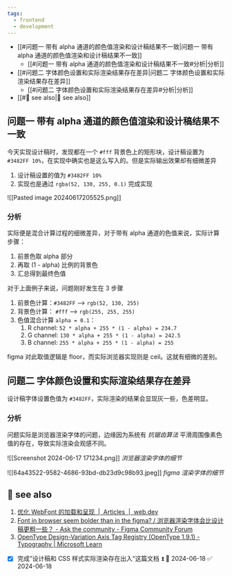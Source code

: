 ```yaml
---
tags:
  - frontend
  - development
---
```

- [[#问题一 带有 alpha 通道的颜色值渲染和设计稿结果不一致|问题一 带有 alpha 通道的颜色值渲染和设计稿结果不一致]]
	- [[#问题一 带有 alpha 通道的颜色值渲染和设计稿结果不一致#分析|分析]]
- [[#问题二 字体颜色设置和实际渲染结果存在差异|问题二 字体颜色设置和实际渲染结果存在差异]]
	- [[#问题二 字体颜色设置和实际渲染结果存在差异#分析|分析]]
- [[#🤔 see also|🤔 see also]]

## 问题一 带有 alpha 通道的颜色值渲染和设计稿结果不一致

今天实现设计稿时，发现都在一个 `#fff`  背景色上的矩形块，设计稿设置为  `#3482FF 10%`，在实现中确实也是这么写入的。但是实际输出效果却有细微差异

1. 设计稿设置的值为 `#3482FF 10%` 
2. 实现也是通过 `rgba(52, 130, 255, 0.1)` 完成实现

![[Pasted image 20240617205525.png]]

### 分析

实际便是混合计算过程的细微差异，对于带有 alpha 通道的色值来说，实际计算步骤：

1. 前景色取 alpha 部分
2. 再取 (1 - alpha) 比例的背景色
3. 汇总得到最终色值

对于上面例子来说，问题刚好发生在 3 步骤

1. 前景色计算：`#3482FF` --> `rgb(52, 130, 255)`
2. 背景色计算： `#fff` --> `rgb(255, 255, 255)`
3. 色值混合计算 `alpha = 0.1`：
	1. R channel: `52 * alpha + 255 * (1 - alpha) = 234.7`
	2. G channel: `130 * alpha + 255 * (1 - alpha) = 242.5`
	3. B channel: `255 * alpha + 255 * (1 - alpha) = 255`

figma 对此取值逻辑是 floor，而实际浏览器实现则是 ceil。这就有细微的差别。

## 问题二 字体颜色设置和实际渲染结果存在差异

设计稿字体设置色值为 `#3482FF`，实际渲染的结果会显现灰一些，色差明显。

### 分析

问题实际是浏览器渲染字体的问题，边缘因为系统有 *抗锯齿算法* 平滑周围像素色值的存在，导致实际渲染会观感不同。

![[Screenshot 2024-06-17 171234.png]] *浏览器渲染字体的细节*

![[64a43522-9582-4686-93bd-db23d9c98b93.jpeg]]
*figma 渲染字体的细节*
## 🤔 see also

1. [优化 WebFont 的加载和呈现  |  Articles  |  web.dev](https://web.dev/articles/optimize-webfont-loading)
2. [Font in browser seem bolder than in the figma? / 浏览器渲染字体会比设计稿更粗一些？ - Ask the community - Figma Community Forum](https://forum.figma.com/t/font-in-browser-seem-bolder-than-in-the-figma/24656/5)
3. [OpenType Design-Variation Axis Tag Registry (OpenType 1.9.1) - Typography | Microsoft Learn](https://learn.microsoft.com/en-us/typography/opentype/spec/dvaraxisreg)

- [x] 完成”设计稿和 CSS 样式实际渲染存在出入“这篇文档 ⏫ 📅 2024-06-18 ✅ 2024-06-18